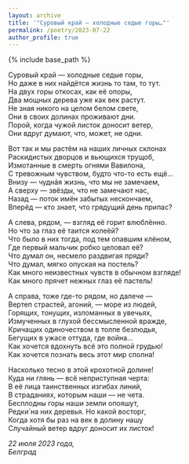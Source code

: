 ```yaml
---
layout: archive
title: '"Суровый край — холодные седые горы…"'
permalink: /poetry/2023-07-22
author_profile: true
---
```


{% include base_path %}

Суровый край — холодные седые горы, <br>
Но даже в них найдётся жизнь то там, то тут. <br>
На двух горы откосах, как её опоры, <br>
Два мощных дерева уже как век растут. <br>
Не зная никого на целом белом свете, <br>
Они в своих долинах проживают дни. <br>
Порой, когда чужой листок доносит ветер, <br>
Они вдруг думают, что, может, не одни. <br>

Вот так и мы растём на наших личных склонах <br>
Раскидистых дворцов и вьющихся трущоб, <br>
Измотанные в смерть огнями Вавилона, <br>
С тревожным чувством, будто что-то есть ещё… <br>
Внизу — чуднáя жизнь, что мы не замечаем, <br>
А сверху — звёзды, что не замечают нас, <br>
Назад — поток имён забытых нескончаем, <br>
Вперёд — кто знает, что грядущий день припас? <br>

А слева, рядом, — взгляд её горит влюблённо. <br>
Но что за глаз её таится колеёй? <br>
Что было в них тогда, под тем опавшим клёном, <br>
Где первый мальчик робко целовал её? <br>
Что думал он, несмело раздвигая пряди? <br>
Что думал, мягко опуская на постель? <br>
Как много неизвестных чувств в обычном взгляде! <br>
Как много прячет нежных глаз её пастель! <br>

А справа, тоже где-то рядом, но далече — <br>
Вертеп страстей, агоний, — море из людей, <br>
Горящих, тонущих, изломанных в увечьях, <br>
Измученных в глухой бессмысленной вражде, <br>
Кричащих одиночеством в толпе безлюдья, <br>
Бегущих в ужасе оттуда, где война… <br>
Как хочется вдохнуть всё это полной грудью! <br>
Как хочется познать весь этот мир сполна! <br>

Насколько тесно в этой крохотной долине! <br>
Куда ни глянь — всё неприступная черта: <br>
В её лица таинственных изгибах линий, <br>
В страданиях, которым наши — не чета. <br>
Бесплодны горы наши земли опояшут, <br>
Редки́ на них деревья. Но какой восторг, <br>
Когда хотя бы раз на век в долину нашу <br>
Случайный ветер вдруг доносит их листок! <br>

<i>22 июля 2023 года,</i> <br>
<i>Белград</i>
